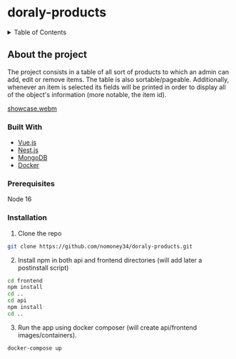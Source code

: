 # doraly-products

<details>
  <summary>Table of Contents</summary>
    <ol>
      <li> <a href="#about-the-project">About The Project</a> </li>
      <ul>
        <li><a href="#built-with">Built With</a></li>
      </ul>
      <li>
      <a href="#getting-started">Getting Started</a>
      <ul>
        <li><a href="#prerequisites">Prerequisites</a></li>
        <li><a href="#installation">Installation</a></li>
      </ul>
      </li>
    </ol>
</details>

## About the project

The project consists in a table of all sort of products to which an admin can add, edit or remove items. The table is also sortable/pageable. Additionally, whenever an item is selected its fields will be printed in order to display all of the object's information (more notable, the item id).

[showcase.webm](https://user-images.githubusercontent.com/79592589/194172068-023c50d0-09b6-484f-aceb-327e812b14bc.webm)


### Built With
* [Vue.js](https://vuejs.org/)
* [Nest.js](https://nestjs.com/)
* [MongoDB](https://www.mongodb.com/)
* [Docker](https://www.docker.com/)

### Prerequisites

Node 16

### Installation
1. Clone the repo
  ```sh
  git clone https://github.com/nomoney34/doraly-products.git
  ```
2. Install npm in both api and frontend directories (will add later a postinstall script)
  ```sh
  cd frontend
  npm install
  cd ..
  cd api
  npm install
  cd ..
   ```
3. Run the app using docker composer (will create api/frontend images/containers).
```sh
docker-compose up
```

    
